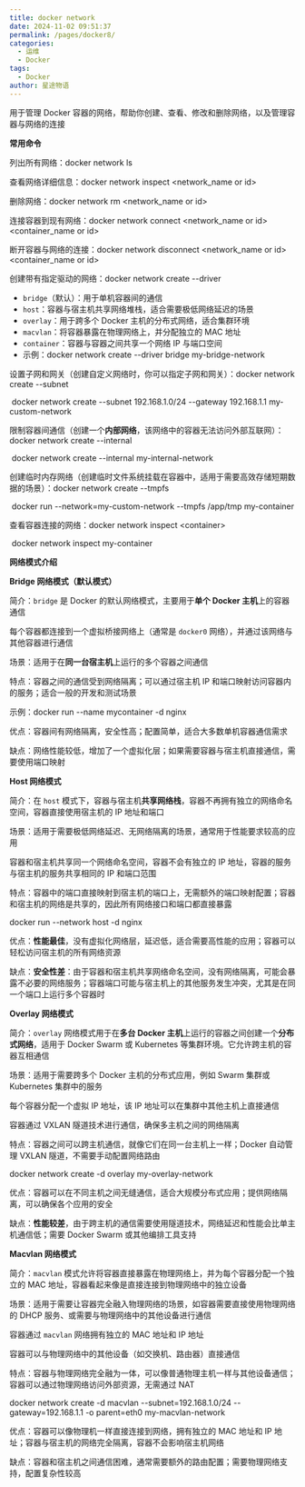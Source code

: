 ```yaml
---
title: docker network
date: 2024-11-02 09:51:37
permalink: /pages/docker8/
categories:
  - 运维
  - Docker
tags:
  - Docker
author: 星途物语
---
```

用于管理 Docker 容器的网络，帮助你创建、查看、修改和删除网络，以及管理容器与网络的连接

**常用命令**

 列出所有网络：docker network ls

查看网络详细信息：docker network inspect <network_name or id>

删除网络：docker network rm <network_name or id>

连接容器到现有网络：docker network connect <network_name or id> <container_name or id>

断开容器与网络的连接：docker network disconnect <network_name or id> <container_name or id>

创建带有指定驱动的网络：docker network create --driver

- `bridge`（默认）：用于单机容器间的通信
- `host`：容器与宿主机共享网络堆栈，适合需要极低网络延迟的场景
- `overlay`：用于跨多个 Docker 主机的分布式网络，适合集群环境
- `macvlan`：将容器暴露在物理网络上，并分配独立的 MAC 地址
- `container`：容器与容器之间共享一个网络 IP 与端口空间
- 示例：docker network create --driver bridge my-bridge-network

设置子网和网关（创建自定义网络时，你可以指定子网和网关）：docker network create --subnet

​	docker network create --subnet 192.168.1.0/24 --gateway 192.168.1.1 my-custom-network

限制容器间通信（创建一个**内部网络**，该网络中的容器无法访问外部互联网）：docker network create --internal

​	docker network create --internal my-internal-network

 创建临时内存网络（创建临时文件系统挂载在容器中，适用于需要高效存储短期数据的场景）：docker network create --tmpfs

​	docker run --network=my-custom-network --tmpfs /app/tmp my-container

查看容器连接的网络：docker network inspect \<container>

​	docker network inspect my-container



**网络模式介绍**

**Bridge 网络模式（默认模式）**

简介：`bridge` 是 Docker 的默认网络模式，主要用于**单个 Docker 主机**上的容器通信

每个容器都连接到一个虚拟桥接网络上（通常是 `docker0` 网络），并通过该网络与其他容器进行通信

场景：适用于在**同一台宿主机**上运行的多个容器之间通信

特点：容器之间的通信受到网络隔离；可以通过宿主机 IP 和端口映射访问容器内的服务；适合一般的开发和测试场景

示例：docker run --name mycontainer -d nginx

优点：容器间有网络隔离，安全性高；配置简单，适合大多数单机容器通信需求

缺点：网络性能较低，增加了一个虚拟化层；如果需要容器与宿主机直接通信，需要使用端口映射

**Host 网络模式**

简介：在 `host` 模式下，容器与宿主机**共享网络栈**，容器不再拥有独立的网络命名空间，容器直接使用宿主机的 IP 地址和端口

场景：适用于需要极低网络延迟、无网络隔离的场景，通常用于性能要求较高的应用

容器和宿主机共享同一个网络命名空间，容器不会有独立的 IP 地址，容器的服务与宿主机的服务共享相同的 IP 和端口范围

特点：容器中的端口直接映射到宿主机的端口上，无需额外的端口映射配置；容器和宿主机的网络是共享的，因此所有网络接口和端口都直接暴露

docker run --network host -d nginx

优点：**性能最佳**，没有虚拟化网络层，延迟低，适合需要高性能的应用；容器可以轻松访问宿主机的所有网络资源

缺点：**安全性差**：由于容器和宿主机共享网络命名空间，没有网络隔离，可能会暴露不必要的网络服务；容器端口可能与宿主机上的其他服务发生冲突，尤其是在同一个端口上运行多个容器时

**Overlay 网络模式**

简介：`overlay` 网络模式用于在**多台 Docker 主机**上运行的容器之间创建一个**分布式网络**，适用于 Docker Swarm 或 Kubernetes 等集群环境。它允许跨主机的容器互相通信

场景：适用于需要跨多个 Docker 主机的分布式应用，例如 Swarm 集群或 Kubernetes 集群中的服务

每个容器分配一个虚拟 IP 地址，该 IP 地址可以在集群中其他主机上直接通信

容器通过 VXLAN 隧道技术进行通信，确保多主机之间的网络隔离

特点：容器之间可以跨主机通信，就像它们在同一台主机上一样；Docker 自动管理 VXLAN 隧道，不需要手动配置网络路由

docker network create -d overlay my-overlay-network

优点：容器可以在不同主机之间无缝通信，适合大规模分布式应用；提供网络隔离，可以确保各个应用的安全

缺点：**性能较差**，由于跨主机的通信需要使用隧道技术，网络延迟和性能会比单主机通信低；需要 Docker Swarm 或其他编排工具支持

**Macvlan 网络模式**

简介：`macvlan` 模式允许将容器直接暴露在物理网络上，并为每个容器分配一个独立的 MAC 地址，容器看起来像是直接连接到物理网络中的独立设备

场景：适用于需要让容器完全融入物理网络的场景，如容器需要直接使用物理网络的 DHCP 服务、或需要与物理网络中的其他设备进行通信

容器通过 `macvlan` 网络拥有独立的 MAC 地址和 IP 地址

容器可以与物理网络中的其他设备（如交换机、路由器）直接通信

特点：容器与物理网络完全融为一体，可以像普通物理主机一样与其他设备通信；容器可以通过物理网络访问外部资源，无需通过 NAT

docker network create -d macvlan --subnet=192.168.1.0/24 --gateway=192.168.1.1 -o parent=eth0 my-macvlan-network

优点：容器可以像物理机一样直接连接到网络，拥有独立的 MAC 地址和 IP 地址；容器与宿主机的网络完全隔离，容器不会影响宿主机网络

缺点：容器和宿主机之间通信困难，通常需要额外的路由配置；需要物理网络支持，配置复杂性较高